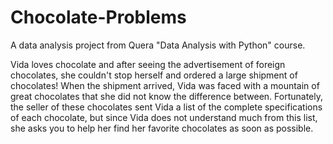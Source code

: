 # Chocolate-Problems
A data analysis project from Quera "Data Analysis with Python" course.

Vida loves chocolate and after seeing the advertisement of foreign chocolates, she couldn't stop herself and ordered a large shipment of chocolates! When the shipment arrived, Vida was faced with a mountain of great chocolates that she did not know the difference between. Fortunately, the seller of these chocolates sent Vida a list of the complete specifications of each chocolate, but since Vida does not understand much from this list, she asks you to help her find her favorite chocolates as soon as possible.
